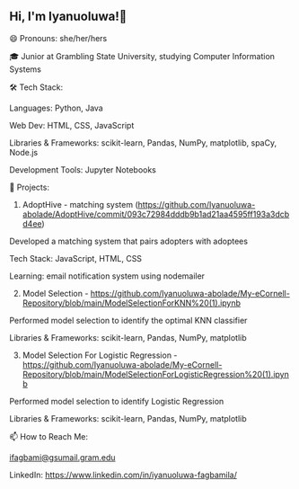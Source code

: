 ## Hi, I'm Iyanuoluwa!👋


😄 Pronouns: she/her/hers

🎓 Junior at Grambling State University, studying Computer Information Systems


🛠 Tech Stack:

Languages: Python, Java

Web Dev: HTML, CSS, JavaScript

Libraries & Frameworks: scikit-learn, Pandas, NumPy, matplotlib, spaCy, Node.js

Development Tools: Jupyter Notebooks


🚀 Projects:

1. AdoptHive - matching system (https://github.com/Iyanuoluwa-abolade/AdoptHive/commit/093c72984dddb9b1ad21aa4595ff193a3dcbd4ee)

Developed a matching system that pairs adopters with adoptees

Tech Stack: JavaScript, HTML, CSS

Learning: email notification system using nodemailer



2. Model Selection - https://github.com/Iyanuoluwa-abolade/My-eCornell-Repository/blob/main/ModelSelectionForKNN%20(1).ipynb
  
Performed model selection to identify the optimal KNN classifier

Libraries & Frameworks: scikit-learn, Pandas, NumPy, matplotlib


3. Model Selection For Logistic Regression - https://github.com/Iyanuoluwa-abolade/My-eCornell-Repository/blob/main/ModelSelectionForLogisticRegression%20(1).ipynb
 
Performed model selection to identify Logistic Regression

Libraries & Frameworks: scikit-learn, Pandas, NumPy, matplotlib



📫 How to Reach Me:

ifagbami@gsumail.gram.edu

LinkedIn: https://www.linkedin.com/in/iyanuoluwa-fagbamila/

